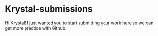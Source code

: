 # Krystal-submissions

Hi Krystal!
I just wanted you to start submitting your work here so we can get more practice with Github.
